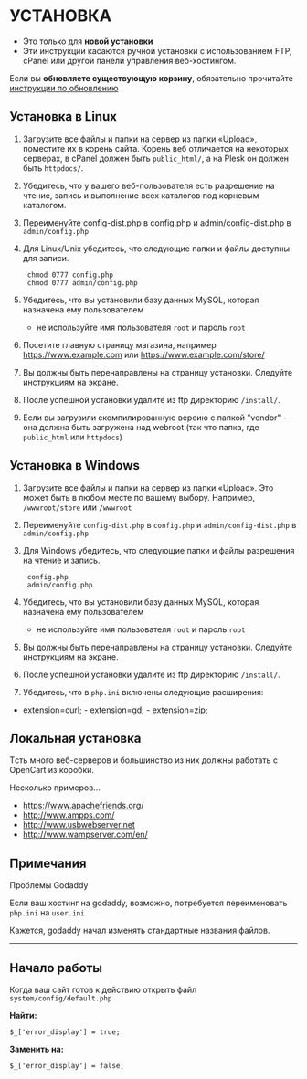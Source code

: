 # УСТАНОВКА

* Это только для __новой установки__
* Эти инструкции касаются ручной установки с использованием FTP, cPanel или другой панели управления веб-хостингом.


Если вы __обновляете существующую корзину__, обязательно прочитайте [инструкции по обновлению](UPGRADE.md)


## Установка в Linux

1. Загрузите все файлы и папки на сервер из папки «Upload», поместите их в корень сайта. Корень веб отличается на некоторых серверах, в cPanel должен быть `public_html/`, а на Plesk он должен быть `httpdocs/`.
2. Убедитесь, что у вашего веб-пользователя есть разрешение на чтение, запись и выполнение всех каталогов под корневым каталогом.
3. Переименуйте config-dist.php в config.php и admin/config-dist.php в `admin/config.php`
4. Для Linux/Unix убедитесь, что следующие папки и файлы доступны для записи.
   
        chmod 0777 config.php
        chmod 0777 admin/config.php

5. Убедитесь, что вы установили базу данных MySQL, которая назначена ему пользователем
    * не используйте имя пользователя `root` и пароль `root`
6. Посетите главную страницу магазина, например https://www.example.com или https://www.example.com/store/
7. Вы должны быть перенаправлены на страницу установки. Следуйте инструкциям на экране.
8. После успешной установки удалите из ftp директорию `/install/`.
9. Если вы загрузили скомпилированную версию с папкой "vendor" - она должна быть загружена над webroot (так что папка, где `public_html` или `httpdocs`)

## Установка в Windows

1. Загрузите все файлы и папки на сервер из папки «Upload». Это может быть в любом месте по вашему выбору. Например, `/wwwroot/store` или `/wwwroot`
2. Переименуйте  `config-dist.php` в `config.php` и `admin/config-dist.php` в `admin/config.php`
3. Для Windows убедитесь, что следующие папки и файлы разрешения на чтение и запись.
   
        config.php
        admin/config.php

4. Убедитесь, что вы установили базу данных MySQL, которая назначена ему пользователем
    * не используйте имя пользователя `root` и пароль `root`
5. Вы должны быть перенаправлены на страницу установки. Следуйте инструкциям на экране.
6. После успешной установки удалите из ftp директорию `/install/`.

7. Убедитесь, что в `php.ini` включены следующие расширения:

- extension=curl; - extension=gd; - extension=zip;

## Локальная установка

Tсть много веб-серверов и большинство из них должны работать с OpenCart из коробки.

Несколько примеров...

* https://www.apachefriends.org/
* http://www.ampps.com/
* http://www.usbwebserver.net
* http://www.wampserver.com/en/

## Примечания

Проблемы Godaddy

Если ваш хостинг на godaddy, возможно, потребуется переименовать `php.ini` на `user.ini`

Кажется, godaddy начал изменять стандартные названия файлов.

----------------------------

## Начало работы
Когда ваш сайт готов к действию открыть файл `system/config/default.php`

**Найти:**

`$_['error_display'] = true;`

**Заменить на:**

`$_['error_display'] = false;`
